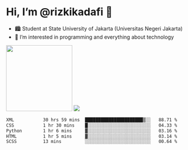 # Hi, I’m @rizkikadafi 👋
- 🏙 Student at State University of Jakarta (Universitas Negeri Jakarta)
- 👀 I’m interested in programming and everything about technology
<img height="180em" src="https://github-readme-stats.vercel.app/api?username=rizkikadafi&show_icons=true&hide_border=true&&count_private=true&include_all_commits=true" />
<img src="https://github-readme-stats.vercel.app/api/top-langs/?username=rizkikadafi&show_icons=true&hide_border=true&&count_private=true&include_all_commits=true" />

<!--START_SECTION:waka-->

```txt
XML           30 hrs 59 mins  ██████████████████████▒░░   88.71 %
CSS           1 hr 30 mins    █░░░░░░░░░░░░░░░░░░░░░░░░   04.33 %
Python        1 hr 6 mins     ▓░░░░░░░░░░░░░░░░░░░░░░░░   03.16 %
HTML          1 hr 5 mins     ▓░░░░░░░░░░░░░░░░░░░░░░░░   03.14 %
SCSS          13 mins         ░░░░░░░░░░░░░░░░░░░░░░░░░   00.64 %
```

<!--END_SECTION:waka-->

<!---
rizkikadafi/rizkikadafi is a ✨ special ✨ repository because its `README.md` (this file) appears on your GitHub profile.
You can click the Preview link to take a look at your changes.
--->
